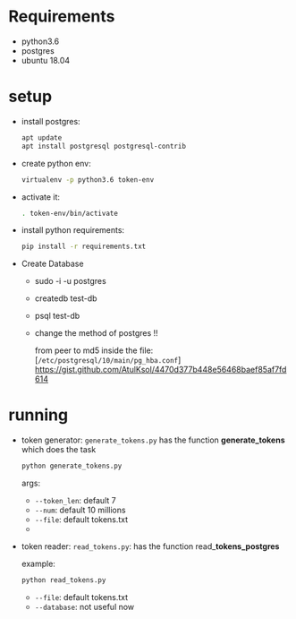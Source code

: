 # Requirements

* python3.6
* postgres
* ubuntu 18.04

# setup

* install postgres:

  ```bash
  apt update
  apt install postgresql postgresql-contrib
  ```

* create python env:

  ```bash
  virtualenv -p python3.6 token-env
  ```

* activate it:

  ```bash
  . token-env/bin/activate
  ```

* install python requirements:

  ```bash
  pip install -r requirements.txt
  ```

* Create Database
  * sudo -i -u postgres

  * createdb test-db

  * psql test-db

  * change the method of postgres !!

    from peer to md5 inside the file: [`/etc/postgresql/10/main/pg_hba.conf`]
    https://gist.github.com/AtulKsol/4470d377b448e56468baef85af7fd614

# running

* token generator:  `generate_tokens.py` has the function **generate_tokens** which does the task

  ```bash
  python generate_tokens.py
  ```

  args:

  - `--token_len`: default 7
  - `--num`: default 10 millions
  - `--file`: default tokens.txt

  * 

* token reader: `read_tokens.py`: has the function read_**tokens_postgres**

  example:

  ```bash
  python read_tokens.py
  ```

  - `--file`: default tokens.txt
  - `--database`: not useful now

